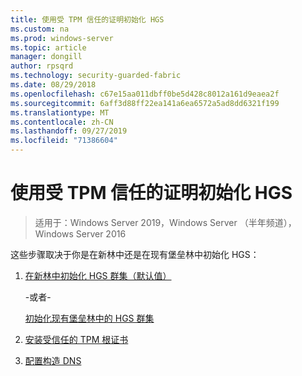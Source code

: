 ```yaml
---
title: 使用受 TPM 信任的证明初始化 HGS
ms.custom: na
ms.prod: windows-server
ms.topic: article
manager: dongill
author: rpsqrd
ms.technology: security-guarded-fabric
ms.date: 08/29/2018
ms.openlocfilehash: c67e15aa011dbff0be5d428c8012a161d9eaea2f
ms.sourcegitcommit: 6aff3d88ff22ea141a6ea6572a5ad8dd6321f199
ms.translationtype: MT
ms.contentlocale: zh-CN
ms.lasthandoff: 09/27/2019
ms.locfileid: "71386604"
---
```

# <a name="initialize-hgs-using-tpm-trusted-attestation"></a>使用受 TPM 信任的证明初始化 HGS

>适用于：Windows Server 2019，Windows Server （半年频道），Windows Server 2016

这些步骤取决于你是在新林中还是在现有堡垒林中初始化 HGS：

1. [在新林中初始化 HGS 群集（默认值）](guarded-fabric-initialize-hgs-tpm-mode-default.md)

   -或者-

   [初始化现有堡垒林中的 HGS 群集](guarded-fabric-initialize-hgs-tpm-mode-bastion.md)

2. [安装受信任的 TPM 根证书](guarded-fabric-install-trusted-tpm-root-certificates.md)   
3. [配置构造 DNS](guarded-fabric-configuring-fabric-dns.md)

